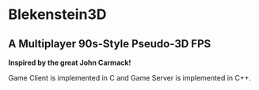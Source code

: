 # Blekenstein3D

## A Multiplayer 90s-Style Pseudo-3D FPS

**Inspired by the great John Carmack!**

Game Client is implemented in C and Game Server is implemented in C++.